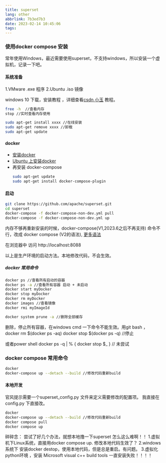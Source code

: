```yaml
---
title: superset
lang: other
abbrlink: 7b3ed7b3
date: 2023-02-14 10:45:06
tags:
---
```



### 使用docker compose 安装
常年使用Windows，最近需要使用superset，不支持windows，所以安装一个虚拟机，记录一下吧。
#### 系统准备 

1.VMware .exe 程序
2.Ubuntu .iso 镜像

windows 10 下载，安装教程 ，详细查看[csdn 小玉](https://blog.csdn.net/weixin_43525386/article/details/108920902) 教程。
<!-- more -->

```bash
free -h  //查看内存
stop //实时查看内存使用

sudo apt-get install xxxx //在线安装
sudo apt-get remove xxxx //卸载
sudo apt-get update 

```

#### docker
+ [安装docker](https://docs.docker.com/engine/install/)
+ [Ubuntu 上安装docker](https://docs.docker.com/engine/install/ubuntu/)
+ 再安装 docker-compose
    ```bash
    sudo apt-get update
    sudo apt-get install docker-compose-plugin
    ```


#### 启动

```bash
git clone https://github.com/apache/superset.git 
cd superset
docker-compose -f docker-compose-non-dev.yml pull
docker-compose -f docker-compose-non-dev.yml up
```
内存不够再重新安装的时候，docker-compose(V1,2023.6之后不再支持) 命令不行，改成 docker compose (V2的语法), [更多语法](https://docs.docker.com/compose/reference/)

 在浏览器中 访问  http://localhost:8088 

 以上是生产环境的启动方法。本地修改代码，不会生效。


##### docker 常用命令
```bash
docker ps //查看所有启动的容器
docker ps -a //查看所有容器 启动 + 未启动
docker start myDocker
docker stop myDocker
docker rm myDocker
docker images //查看镜像
docker rmi myImageId 

docker system prune -a //删除全部缓存 
```

删除，停止所有容器，在windows cmd 一下命令不能生效。用git bash ，
docker rm $(docker ps -aq)
docker stop $(docker ps -q) //停止

或者power shell docker ps -q | % { docker stop $_ } // 未尝试

### docker compose 常用命令

```bash
docker 
docker-compose up --detach --build //修改代码重新build
```

#### 本地开发

官风提示需要一个superset_config.py 文件来定义需要修改的配置项。
我直接在config.py 下直接改。

```bash
docker 
docker-compose up --detach --build //修改代码重新build
docker compose pull 
docker compose up 

```

碎碎念：
尝试了好几个办法，就想本地撸一下superset 怎么这么难啊！！ 
1.虚拟机下Linux系统，直接用docker compose up. 修改本地代码生效了？
2.windows系统下  安装docker destop，使用本地代码，但是总是重启。有问题。
3.虚拟化python环境 ，安装 Microsoft visual c++ build tools 一直安装失败！！！！
